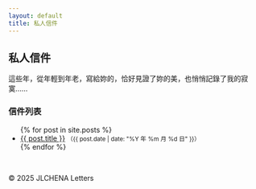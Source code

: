```yaml
---
layout: default
title: 私人信件
---
```


<audio id="bgm" loop>
  <source src="/assets/music/background.mp3" type="audio/mpeg">
</audio>

<script>
function checkPassword() {
    var password = prompt("請輸入密碼：");
    var encoded = btoa(password); // 轉換成 Base64
    if (encoded !== "bXlzZWNyZXQxMjM=") {
        alert("密碼錯誤");
        window.location.href = "https://google.com";
    } else {
        const audio = document.getElementById('bgm');
        if (audio) {
            audio.play().catch(e => console.warn("音樂播放失敗", e));
        }
    }
}

// 點信件連結後停止音樂
document.addEventListener("DOMContentLoaded", () => {
    const audio = document.getElementById('bgm');
    document.querySelectorAll("a").forEach(link => {
        link.addEventListener("click", () => {
            if (audio) {
                audio.pause();
                audio.currentTime = 0;
            }
        });
    });
});
</script>

## 私人信件

這些年，從年輕到年老，寫給妳的，恰好見證了妳的美，也悄悄記錄了我的寂寞……

### 信件列表

<ul>
  {% for post in site.posts %}
    <li>
      <a href="{{ post.url }}">{{ post.title }}</a>
      <small>（{{ post.date | date: "%Y 年 %m 月 %d 日" }}）</small>
    </li>
  {% endfor %}
</ul>

<br>
<p>© 2025 JLCHENA Letters</p>